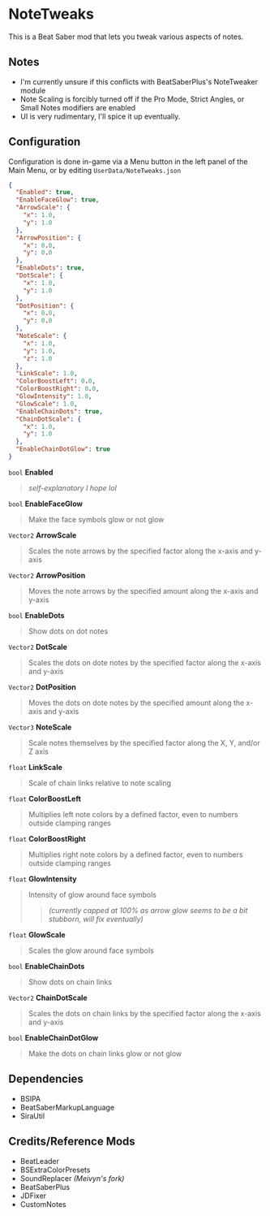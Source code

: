 # NoteTweaks
This is a Beat Saber mod that lets you tweak various aspects of notes.

## Notes
- I'm currently unsure if this conflicts with BeatSaberPlus's NoteTweaker module
- Note Scaling is forcibly turned off if the Pro Mode, Strict Angles, or Small Notes modifiers are enabled
- UI is very rudimentary, I'll spice it up eventually.

## Configuration
Configuration is done in-game via a Menu button in the left panel of the Main Menu, or by editing `UserData/NoteTweaks.json`
```json
{
  "Enabled": true,
  "EnableFaceGlow": true,
  "ArrowScale": {
    "x": 1.0,
    "y": 1.0
  },
  "ArrowPosition": {
    "x": 0.0,
    "y": 0.0
  },
  "EnableDots": true,
  "DotScale": {
    "x": 1.0,
    "y": 1.0
  },
  "DotPosition": {
    "x": 0.0,
    "y": 0.0
  },
  "NoteScale": {
    "x": 1.0,
    "y": 1.0,
    "z": 1.0
  },
  "LinkScale": 1.0,
  "ColorBoostLeft": 0.0,
  "ColorBoostRight": 0.0,
  "GlowIntensity": 1.0,
  "GlowScale": 1.0,
  "EnableChainDots": true,
  "ChainDotScale": {
    "x": 1.0,
    "y": 1.0
  },
  "EnableChainDotGlow": true
}
```
`bool` **Enabled**
> *self-explanatory I hope lol*

`bool` **EnableFaceGlow**
> Make the face symbols glow or not glow

`Vector2` **ArrowScale**
> Scales the note arrows by the specified factor along the x-axis and y-axis

`Vector2` **ArrowPosition**
> Moves the note arrows by the specified amount along the x-axis and y-axis

`bool` **EnableDots**
> Show dots on dot notes

`Vector2` **DotScale**
> Scales the dots on dote notes by the specified factor along the x-axis and y-axis

`Vector2` **DotPosition**
> Moves the dots on dote notes by the specified amount along the x-axis and y-axis

`Vector3` **NoteScale**
> Scale notes themselves by the specified factor along the X, Y, and/or Z axis

`float` **LinkScale**
> Scale of chain links relative to note scaling

`float` **ColorBoostLeft**
> Multiplies left note colors by a defined factor, even to numbers outside clamping ranges

`float` **ColorBoostRight**
> Multiplies right note colors by a defined factor, even to numbers outside clamping ranges

`float` **GlowIntensity**
> Intensity of glow around face symbols
> > *(currently capped at 100% as arrow glow seems to be a bit stubborn, will fix eventually)*

`float` **GlowScale**
> Scales the glow around face symbols

`bool` **EnableChainDots**
> Show dots on chain links

`Vector2` **ChainDotScale**
> Scales the dots on chain links by the specified factor along the x-axis and y-axis

`bool` **EnableChainDotGlow**
> Make the dots on chain links glow or not glow

## Dependencies
- BSIPA
- BeatSaberMarkupLanguage
- SiraUtil

## Credits/Reference Mods
- BeatLeader
- BSExtraColorPresets
- SoundReplacer *(Meivyn's fork)*
- BeatSaberPlus
- JDFixer
- CustomNotes